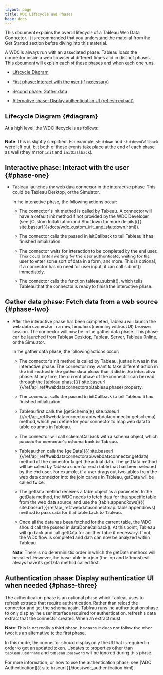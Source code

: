 ```yaml
---
layout: page
title: WDC Lifecycle and Phases
base: docs
---
```


This document explains the overall lifecycle  of a Tableau Web Data Connector. It is recommended that you understand the material
from the Get Started section before diving into this material.

A WDC is always run with an associated phase.  Tableau loads
the connector inside a web browser at different times and in distinct phases. 
This document will explain each of these phases and when each one runs.

-   [Lifecycle Diagram](#diagram)

-   [First phase: Interact with the user (if necessary)](#phase-one)

-   [Second phase: Gather data](#phase-two)

-   [Alternative phase: Display authentication UI
    (refresh extract)](#phase-three)

Lifecycle Diagram {#diagram}
--------------------------------------------------

At a high level, the WDC lifecycle is as follows:

<img class="img-responsive docs-img" src="{{ site.baseurl }}/assets/wdc_flow.png" alt="">

**Note**: This is slightly simplified.
For example, `shutdown` and `shutdownCallback` were left out, but both 
of these events take place at the end of each phase as well (they mirror 
`init` and `initCallback`).

Interactive phase: Interact with the user {#phase-one}
--------------------------------------------------

- Tableau launches the web data connector in the interactive phase.  This
    could be Tableau Desktop, or the Simulator.  
    
    In the interactive phase, the following actions occur:
    
    - The connector's init method is called by Tableau. A connector will have a default 
      init method if not provided by the WDC Developer (see [Custom
      Initialization  and Shutdown for more details]({{ site.baseurl }}/docs/wdc_custom_init_and_shutdown.html)).
          
    - The connector calls the passed in initCallback to tell Tableau it has finished initialization.
    
    - The connector waits for interaction to be completed by the end user.  This could entail waiting for
      the user authenticate, waiting for the user to enter some sort of data in a form, and more.
      This is optional, if a connector has no need for user input, it can call submit() immediately.
      
    - The connector calls the function tableau.submit(), which tells Tableau that the connector
      is ready to finish the interactive phase.

Gather data phase: Fetch data from a web source {#phase-two}
-------------------------

- After the interactive phase has been completed, Tableau will launch the web data connector
    in a new, headless (meaning without UI) browser session.  The connector will now be in the 
    gather data phase.  This phase can be launched from Tableau Desktop, Tableau Server, Tableau Online,
    or the Simulator.
    
    In the gather data phase, the following actions occur:
    
    - The connector’s init method is called by Tableau, just as it was in the interactive phase. 
      The connector may want to take different action in the init method in the gather data phase than
      it did in the interactive phase.  At any time, the current phase of the connector can be read
      through the [tableau.phase]({{ site.baseurl }}/ref/api_ref#webdataconnectorapi.tableau.phase)
      property.
          
    - The connector calls the passed in initCallback to tell Tableau it has finished initialization.
    
    - Tableau first calls the 
      [getSchema]({{ site.baseurl }}/ref/api_ref#webdataconnectorapi.webdataconnector.getschema)
      method, which you define for your connector to map web data to table columns in Tableau.
      
    - The connector will call schemaCallback with a schema object, which passes
      the connector's schema back to Tableau.
      
    - Tableau then calls the [getData]({{ site.baseurl }}/ref/api_ref#webdataconnectorapi.webdataconnector.getdata) method of the connector to get the actual 
      data. The getData method will be called by Tableau once for each table that 
      has been selected by the end user. For example, if a user drags out two tables
      from the web data connector into the join canvas in Tableau, getData will be called
      twice.  
      
    - The getData method receives a table object as a parameter.  In the getData
      method, the WDC needs to fetch data for that specific table from the web data source,
      and use the [table.appendRows]({{ site.baseurl }}/ref/api_ref#webdataconnectorapi.table.appendrows) 
      method to pass data for that table back to Tableau.
      
    - Once all the data has been fetched for the current table, the WDC should call the passed
      in dataDoneCallback().  At this point, Tableau will go back and call getData for another 
      table if necessary.  If not, the WDC flow is completed and data can now be 
      analyzed within Tableau.

    **Note**: There is no deterministic order in which the getData methods will be called. 
    However, the base table in a join (the top and leftmost) will always have its getData method called first.

Authentication phase: Display authentication UI when needed {#phase-three}
--------------------------------------------------------------

The authentication phase is an optional phase which Tableau uses to refresh extracts that require authentication. Rather than reload the connector and get the schema again, Tableau runs the authentication phase to only display the user interface required for authentication. 
refresh a data extract that the connector created. When an extract must

**Note**: This is not really a third phase, because it does not follow the other
two; it's an alternative to the first phase.

In this mode, the connector should display only the UI that is required in order to get an updated
token.  Updates to properties other than `tableau.username` and `tableau.password`
will be ignored during this phase. 

For more information, on how to use the authentication phase, see [WDC Authentication]({{ site.baseurl }}/docs/wdc_authentication.html).

